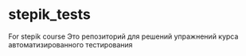 # stepik_tests
For stepik course
Это репозиторий для решений упражнений курса автоматизированного тестирования
